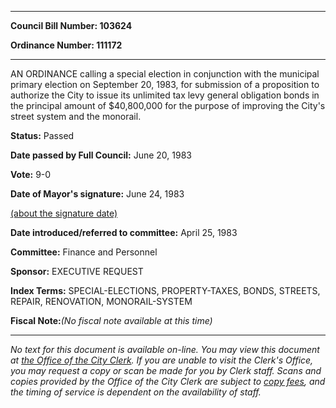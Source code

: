 

********

**Council Bill Number: 103624**
   
**Ordinance Number: 111172**
********

 AN ORDINANCE calling a special election in conjunction with the municipal primary election on September 20, 1983, for submission of a proposition to authorize the City to issue its unlimited tax levy general obligation bonds in the principal amount of $40,800,000 for the purpose of improving the City's street system and the monorail.

**Status:** Passed
   
**Date passed by Full Council:** June 20, 1983
   
**Vote:** 9-0
   
**Date of Mayor's signature:** June 24, 1983
   
[(about the signature date)](/~public/approvaldate.htm)
   
   
   
**Date introduced/referred to committee:** April 25, 1983
   
**Committee:** Finance and Personnel
   
**Sponsor:** EXECUTIVE REQUEST
   
   
**Index Terms:** SPECIAL-ELECTIONS, PROPERTY-TAXES, BONDS, STREETS, REPAIR, RENOVATION, MONORAIL-SYSTEM

**Fiscal Note:**_(No fiscal note available at this time)_
********

_No text for this document is available on-line. You may view this document at [the Office of the City Clerk](http://www.seattle.gov/leg/clerk/contactUs.htm). If you are unable to visit the Clerk's Office, you may request a copy or scan be made for you by Clerk staff. Scans and copies provided by the Office of the City Clerk are subject to [copy fees](http://clerk.seattle.gov/~public/clerkfees.htm), and the timing of service is dependent on the availability of staff._

